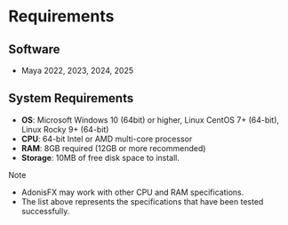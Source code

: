 # Requirements

## Software

- Maya 2022, 2023, 2024, 2025
<!-- - Houdini 18, 19, 20 -->

## System Requirements

- **OS**: Microsoft Windows 10 (64bit) or higher, Linux CentOS 7+ (64-bit), Linux Rocky 9+ (64-bit)
- **CPU**: 64-bit Intel or AMD multi-core processor
- **RAM**: 8GB required (12GB or more recommended)
- **Storage**: 10MB of free disk space to install.

> [!NOTE]
> - AdonisFX may work with other CPU and RAM specifications.
> - The list above represents the specifications that have been tested successfully.
